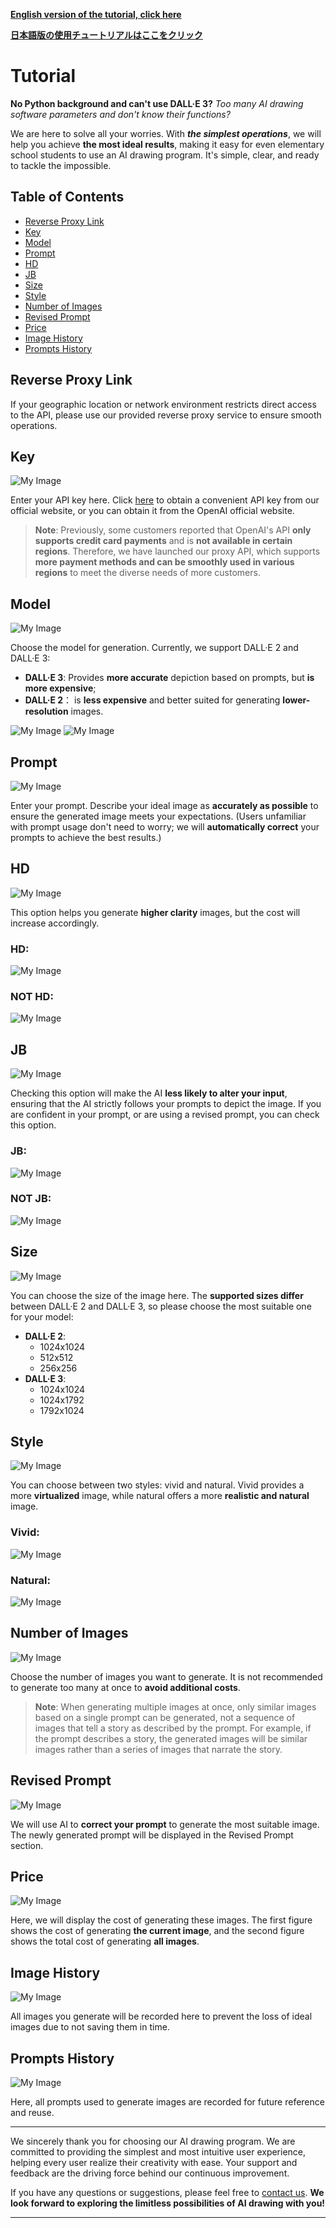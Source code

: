 

**[English version of the tutorial, click here](./english.md)**

**[日本語版の使用チュートリアルはここをクリック](./japanese.md)**

# Tutorial

**No Python background and can't use DALL·E 3?** *Too many AI drawing software parameters and don't know their functions?*

We are here to solve all your worries. With ***the simplest operations***, we will help you achieve **the most ideal results**, making it easy for even elementary school students to use an AI drawing program. It's simple, clear, and ready to tackle the impossible.

## Table of Contents
- [Reverse Proxy Link](#reverse-proxy-link)
- [Key](#key)
- [Model](#model)
- [Prompt](#prompt)
- [HD](#hd)
- [JB](#jb)
- [Size](#size)
- [Style](#style)
- [Number of Images](#number-of-images)
- [Revised Prompt](#revised-prompt)
- [Price](#price)
- [Image History](#image-history)
- [Prompts History](#prompts-history)

## Reverse Proxy Link
If your geographic location or network environment restricts direct access to the API, please use our provided reverse proxy service to ensure smooth operations.

## Key
![My Image](./image/4.png "key")

Enter your API key here. Click [here](https://ai.voilatech.co.jp/) to obtain a convenient API key from our official website, or you can obtain it from the OpenAI official website.
> **Note**: Previously, some customers reported that OpenAI's API **only supports credit card payments** and is **not available in certain regions**. Therefore, we have launched our proxy API, which supports **more payment methods and can be smoothly used in various regions** to meet the diverse needs of more customers.

## Model
![My Image](./image/6.png "key")

Choose the model for generation. Currently, we support DALL·E 2 and DALL·E 3:
- **DALL·E 3**: Provides **more accurate** depiction based on prompts, but **is more expensive**;
- **DALL·E 2**： is **less expensive** and better suited for generating **lower-resolution** images.

![My Image](./image/11.png "key")
![My Image](./image/12.png "key")

## Prompt
![My Image](./image/5.png "key")

Enter your prompt. Describe your ideal image as **accurately as possible** to ensure the generated image meets your expectations. (Users unfamiliar with prompt usage don't need to worry; we will **automatically correct** your prompts to achieve the best results.)

## HD
![My Image](./image/7.png "key")

This option helps you generate **higher clarity** images, but the cost will increase accordingly.

### HD:
![My Image](./image/13.png "key")
### NOT HD:
![My Image](./image/11.png "key")

## JB
![My Image](./image/8.png "key")

Checking this option will make the AI **less likely to alter your input**, ensuring that the AI strictly follows your prompts to depict the image. If you are confident in your prompt, or are using a revised prompt, you can check this option.

### JB:
![My Image](./image/14.png "key")
### NOT JB:
![My Image](./image/11.png "key")

## Size
![My Image](./image/9.png "key")

You can choose the size of the image here. The **supported sizes differ** between DALL·E 2 and DALL·E 3, so please choose the most suitable one for your model:
- **DALL·E 2**:
  - 1024x1024
  - 512x512
  - 256x256
- **DALL·E 3**:
  - 1024x1024
  - 1024x1792
  - 1792x1024

## Style
![My Image](./image/15.png "key")

You can choose between two styles: vivid and natural. Vivid provides a more **virtualized** image, while natural offers a more **realistic and natural** image.

### Vivid:
![My Image](./image/16.png "key")
### Natural:
![My Image](./image/15.png "key")

## Number of Images
![My Image](./image/18.png "key")

Choose the number of images you want to generate. It is not recommended to generate too many at once to **avoid additional costs**.
> **Note**: When generating multiple images at once, only similar images based on a single prompt can be generated, not a sequence of images that tell a story as described by the prompt. For example, if the prompt describes a story, the generated images will be similar images rather than a series of images that narrate the story.

## Revised Prompt
![My Image](./image/19.png "key")

We will use AI to **correct your prompt** to generate the most suitable image. The newly generated prompt will be displayed in the Revised Prompt section.

## Price
![My Image](./image/20.png "key")

Here, we will display the cost of generating these images. The first figure shows the cost of generating **the current image**, and the second figure shows the total cost of generating **all images**.

## Image History
![My Image](./image/17.png "key")

All images you generate will be recorded here to prevent the loss of ideal images due to not saving them in time.

## Prompts History
![My Image](./image/17.png "key")

Here, all prompts used to generate images are recorded for future reference and reuse.

---

We sincerely thank you for choosing our AI drawing program. We are committed to providing the simplest and most intuitive user experience, helping every user realize their creativity with ease. Your support and feedback are the driving force behind our continuous improvement.

If you have any questions or suggestions, please feel free to [contact us](https://ai.voilatech.co.jp/). **We look forward to exploring the limitless possibilities of AI drawing with you!**

---
